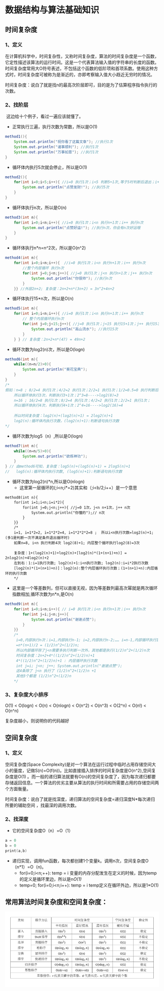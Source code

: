 

# 数据结构与算法基础知识

## 时间复杂度 

  ### 1、定义

  在计算机科学中，时间复杂性，又称时间复杂度，算法的时间复杂度是一个函数，它定性描述该算法的运行时间。这是一个代表算法输入值的字符串的长度的函数。时间复杂度常用大O符号表述，不包括这个函数的低阶项和首项系数。使用这种方式时，时间复杂度可被称为是渐近的，亦即考察输入值大小趋近无穷时的情况。

  时间复杂度：说白了就是找n的最高次阶层即可，目的是为了估算程序指令执行的次数。

### 2、找阶层

​	这边给十个例子，看过一遍应该就懂了。

* 正常执行三遍，执行次数为常数，所以是O(1)

```java
method1(){
    System.out.println("祝你看了这篇文章"); //执行1次
    System.out.println("诸事顺利"); //执行1次
    System.out.println("万事如意"); //执行1次
}
```

* 循环体内执行5次就会停止，所以是O(1)

```java
method2(){
    for(int i=0;i<5;i++){ //i=0 执行1次；i<5 判断5+1次,等于5时判断后退出；i++ 执行5次
        System.out.println("点赞发财!"); //执行5次
    }
}   
```

* 循环体执行n次，所以是O(n)

```java
method3(int n){
    for(int i=0;i<n;i++){ //i=0 执行1次；i<n 执行n+1次；i++ 执行n次
        System.out.println("点赞好运!"); //执行n次，你会有n次好运哦
    }
}  
```

* 循环体执行n*n=n^2次，所以是O(n^2)

```java
method4(int n){
    for(int i=0;i<n;i++){  //i=0 执行1次；i<n 执行n+1次；i++ 执行n次
        //整个内层循环 执行n次
        for(int j=0;j<n;j++){ //j=0 执行1次；j<n 执行n+1次；j++ 执行n次
            System.out.println("你很帅"); //执行n次
        }
    }} //外层2n+2; 复杂度：2n+2+n*(3n+2) = 3n^2+4n+2
```

* 循环体执行15*n次，所以是O(n)

```java
method5(int n){
    for(int i=0;i<n;i++){ //i=0 执行1次；i<n 执行n+1次；i++ 执行n次
        // 整个内层循环执行n次
        for(int j=0;j<15;j++){ //j=0 执行1次；j<15 执行15+1次；j++ 执行15次
            System.out.println("高山流水"); //执行15次
        }
    } } // 复杂度：2n+2+n*(47) = 49n+2
```

* 循环次数为log2(n)次，所以是O(logn)

```java
method6(int n){
    while((n=n/2)>0){
        System.out.println("葵花宝典");
    }
}
/*
假如：n=8 ; 8/2=4 执行1次；4/2=2 执行1次；2/2=1 执行1次；1/2=0.5=0 执行判断后，不进入循环体。
    所以循环体执行3次，判断执行3+1次；2^3=8---->log2(8)=3
    n=16 ; 16/2=8 执行1次；8/2=4 执行1次；4/2=2 执行1次；2/2=1 执行1次；
    所以循环体执行4次，判断执行4+1次；2^4=16---->log2(16)=4

    所以时间复杂度：log2(n)+(log2(n)+1) = 2log2(n)+1
    log2(n):循环体内执行次数，(log2(n)+1):判断语句执行次数
*/
```

* 循环次数为log5（n）,所以是O(logn)

```java
method7(int n){
    while((n=n/5)>0){
        System.out.println("欲练神功");
    }
} // 由method6可知，复杂度：log5(n)+(log5(n)+1) = 2log5(n)+1
//   log5(n):循环体内执行次数, (log5(n)+1):判断语句执行次数
```

* 循环次数为log2(n)*n,所以是O(nlogn)
  * 这里第一层循环的(;i<n;i*=2)其实和（;i<b/2;i++）是一个意思

```
method8(int n){
    for(int i=1;i<n;i=i*2){
        for(int j=0;j<n;j++){ //j=0 1次，j<n n+1次，j++ n次
            System.out.println("你懂的");// n次
        }
    }}
    /*
    i=1, i=1*2=2, i=1*2*2=4, i=1*2*2*2=8 ;  所以i<n执行次数=log2(n)+1; (多1是判断一次不满足条件退出循环时)
    如果n=8, i<n 执行判断4次 log2(8)+1; 内层整个循环执行log2(8)=3次

    复杂度：1+(log2(n)+1)+log2(n)+[log2(n)*(1+(n+1)+n)] = 2nlog2(n)+4log2(n)+2
    左到右：1:i=1执行次数; log2(n)+1:i<n执行次数; log2(n):i=i*2执行次数
    [log2(n)*(1+(n+1)+n)]：log2(n):整个内层循环执行次数；(1+(n+1)+n):内层循环的执行次数
    */
```

* 这里是一个等差数列，但可以直接无视，因为等差数列最高次幂就是两次循环指数相加,循环次数为n*n,是O(n)

```java
method9(int n){
    for(int i=0;i<n;i++){ // i=0 执行1次；i<n 执行n+1次；i++ 执行n次
        for(int j=i;j<n;j++){
            System.out.println("谢谢点赞");
        }
    }}
    /*
     i=0,内部执行n次；i=1,内部执行n-1; i=2,内部执行n-2;…… i=n-1,内部循环执行1次。等差数列
     =n*(n+1)/2 = (1/2)n^2+(1/2)n; 
     所以内部循环除了j<n需要多执行判断一次外，其他都是执行(1/2)n^2+(1/2)n次
     时间复杂度：2n+2+4*((1/2)n^2+(1/2)n)+1 
     4*((1/2)n^2+(1/2)n)+1 : 内层循环执行次数
     int j=i; j<n; j++; System.out.println("谢谢点赞"); 
     这4条除了 j<n 执行了 (1/2)n^2+(1/2)n +1 
     其他3个都是 (1/2)n^2+(1/2)n
    */
```

### 3、复杂度大小排序

O(1) < O(logn) < O(n) < O(nlogn) < O(n^2) < O(n^3) < O(2^n) < O(n!) < O(n^n)

复杂度越小，则说明你的代码越好

## 空间复杂度

### 1、定义

  空间复杂度(Space Complexity)是对一个算法在运行过程中临时占用存储空间大小的量度，记做S(n)=O(f(n))。比如直接插入排序的时间复杂度是O(n^2),空间复杂度是O(1) 。而一般的递归算法就要有O(n)的空间复杂度了，因为每次递归都要存储返回信息。一个算法的优劣主要从算法的执行时间和所需要占用的存储空间两个方面衡量。

  时间复杂度：说白了就是找深度，递归算法的空间复杂度=递归深度N*每次递归所要的辅助空间 ，找最深的调用次数。

### 2、找深度

* 它的空间复杂度O（n）=O（1）

```c
a = 0
b = 0
print(a,b)
```

* 递归实现，调用fun函数，每次都创建1个变量k。调用n次，空间复杂度O（n*1）=O（n)。
  * for(i=0;i<n;++):
    temp = i
     变量的内存分配发生在定义的时候，因为temp的定义是循环里边，所以是n*O(1)*
  * temp=0;
    for(i=0;i<n;i++):
    temp = i
    temp定义在循环外边，所以是1*O(1)

## 常用算法时间复杂度和空间复杂度：

![img](基础知识/20170916093125916)

